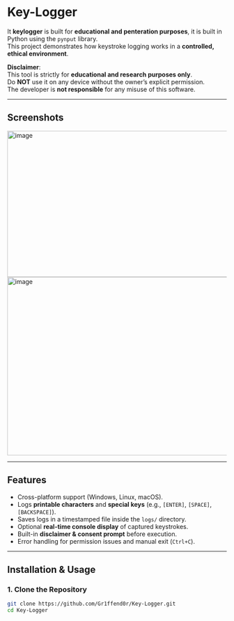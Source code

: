 # Key-Logger

It **keylogger** is built for **educational and penteration purposes**, it is built in Python using the `pynput` library.  
This project demonstrates how keystroke logging works in a **controlled, ethical environment**.  

 **Disclaimer**:  
This tool is strictly for **educational and research purposes only**.  
Do **NOT** use it on any device without the owner’s explicit permission.  
The developer is **not responsible** for any misuse of this software.  

---

## Screenshots

<img width="912" height="336" alt="image" src="https://github.com/user-attachments/assets/8e58b5da-06a2-4e24-8c9a-8a5a90e413e9" />

<img width="805" height="410" alt="image" src="https://github.com/user-attachments/assets/4ec06afe-9d7d-4362-a9b1-07c25df1b066" />




---

##  Features
- Cross-platform support (Windows, Linux, macOS).
- Logs **printable characters** and **special keys** (e.g., `[ENTER]`, `[SPACE]`, `[BACKSPACE]`).
- Saves logs in a timestamped file inside the `logs/` directory.
- Optional **real-time console display** of captured keystrokes.
- Built-in **disclaimer & consent prompt** before execution.
- Error handling for permission issues and manual exit (`Ctrl+C`).

---

##  Installation & Usage

### 1. Clone the Repository
```bash
git clone https://github.com/Gr1ffend0r/Key-Logger.git
cd Key-Logger
